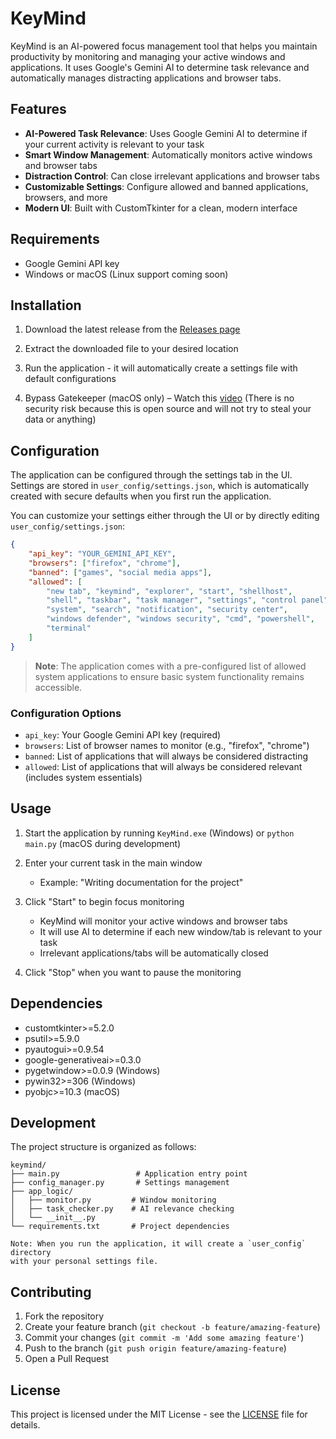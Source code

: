# KeyMind

KeyMind is an AI-powered focus management tool that helps you maintain productivity by monitoring and managing your active windows and applications. It uses Google's Gemini AI to determine task relevance and automatically manages distracting applications and browser tabs.

## Features

- **AI-Powered Task Relevance**: Uses Google Gemini AI to determine if your current activity is relevant to your task
- **Smart Window Management**: Automatically monitors active windows and browser tabs
- **Distraction Control**: Can close irrelevant applications and browser tabs
- **Customizable Settings**: Configure allowed and banned applications, browsers, and more
- **Modern UI**: Built with CustomTkinter for a clean, modern interface

## Requirements

- Google Gemini API key
- Windows or macOS (Linux support coming soon)

## Installation

1. Download the latest release from the [Releases page](https://github.com/yasiruhasantha/keymind/releases)

2. Extract the downloaded file to your desired location

3. Run the application - it will automatically create a settings file with default configurations

4. Bypass Gatekeeper (macOS only) – Watch this [video](https://youtu.be/biIvAM94b98) (There is no security risk because this is open source and will not try to steal your data or anything)


## Configuration

The application can be configured through the settings tab in the UI. Settings are stored in `user_config/settings.json`, which is automatically created with secure defaults when you first run the application.

You can customize your settings either through the UI or by directly editing `user_config/settings.json`:

```json
{
    "api_key": "YOUR_GEMINI_API_KEY",
    "browsers": ["firefox", "chrome"],
    "banned": ["games", "social media apps"],
    "allowed": [
        "new tab", "keymind", "explorer", "start", "shellhost",
        "shell", "taskbar", "task manager", "settings", "control panel",
        "system", "search", "notification", "security center",
        "windows defender", "windows security", "cmd", "powershell",
        "terminal"
    ]
}
```

> **Note**: The application comes with a pre-configured list of allowed system applications to ensure basic system functionality remains accessible.

### Configuration Options

- `api_key`: Your Google Gemini API key (required)
- `browsers`: List of browser names to monitor (e.g., "firefox", "chrome")
- `banned`: List of applications that will always be considered distracting
- `allowed`: List of applications that will always be considered relevant (includes system essentials)

## Usage

1. Start the application by running `KeyMind.exe` (Windows) or `python main.py` (macOS during development)

2. Enter your current task in the main window
   - Example: "Writing documentation for the project"

3. Click "Start" to begin focus monitoring
   - KeyMind will monitor your active windows and browser tabs
   - It will use AI to determine if each new window/tab is relevant to your task
   - Irrelevant applications/tabs will be automatically closed

4. Click "Stop" when you want to pause the monitoring

## Dependencies

- customtkinter>=5.2.0
- psutil>=5.9.0
- pyautogui>=0.9.54
- google-generativeai>=0.3.0
- pygetwindow>=0.0.9 (Windows)
- pywin32>=306 (Windows)
- pyobjc>=10.3 (macOS)

## Development

The project structure is organized as follows:

```
keymind/
├── main.py                 # Application entry point
├── config_manager.py       # Settings management
├── app_logic/
│   ├── monitor.py         # Window monitoring
│   ├── task_checker.py    # AI relevance checking
│   └── __init__.py
└── requirements.txt       # Project dependencies

Note: When you run the application, it will create a `user_config` directory
with your personal settings file.
```

## Contributing

1. Fork the repository
2. Create your feature branch (`git checkout -b feature/amazing-feature`)
3. Commit your changes (`git commit -m 'Add some amazing feature'`)
4. Push to the branch (`git push origin feature/amazing-feature`)
5. Open a Pull Request

## License

This project is licensed under the MIT License - see the [LICENSE](LICENSE) file for details.
